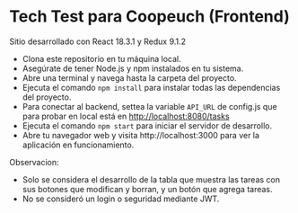 # Tech Test para Coopeuch (Frontend)

Sitio desarrollado con React 18.3.1 y Redux 9.1.2

- Clona este repositorio en tu máquina local.
- Asegúrate de tener Node.js y npm instalados en tu sistema.
- Abre una terminal y navega hasta la carpeta del proyecto.
- Ejecuta el comando `npm install` para instalar todas las dependencias del proyecto.
- Para conectar al backend, settea la variable `API_URL` de config.js que para probar en local está en [http://localhost:8080/tasks](http://localhost:8080/tasks "http://localhost:8080/tasks")
- Ejecuta el comando `npm start` para iniciar el servidor de desarrollo.
- Abre tu navegador web y visita http://localhost:3000 para ver la aplicación en funcionamiento.

Observacion:
- Solo se considera el desarrollo de la tabla que muestra las tareas con sus botones que modifican y borran, y un botón que agrega tareas.
- No se consideró un login o seguridad mediante JWT.